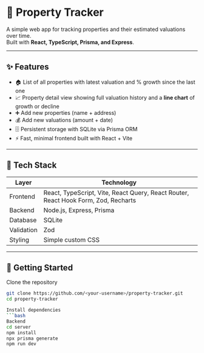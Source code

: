 # 🏡 Property Tracker

A simple web app for tracking properties and their estimated valuations over time.  
Built with **React, TypeScript, Prisma, and Express**.

---

## ✨ Features

- 🏠 List of all properties with latest valuation and % growth since the last one  
- 📈 Property detail view showing full valuation history and a **line chart** of growth or decline  
- ➕ Add new properties (name + address)  
- 💰 Add new valuations (amount + date)  
- 🗄️ Persistent storage with SQLite via Prisma ORM  
- ⚡ Fast, minimal frontend built with React + Vite

---

## 🧱 Tech Stack

| Layer | Technology |
|-------|-------------|
| Frontend | React, TypeScript, Vite, React Query, React Router, React Hook Form, Zod, Recharts |
| Backend | Node.js, Express, Prisma |
| Database | SQLite |
| Validation | Zod |
| Styling | Simple custom CSS |

---

## 🚀 Getting Started

Clone the repository
```bash
git clone https://github.com/<your-username>/property-tracker.git
cd property-tracker

Install dependencies
```bash
Backend
cd server
npm install
npx prisma generate
npm run dev



